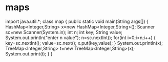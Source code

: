 # maps
import java.util.*; 
class map
 { 
   public static void main(String args[]) 
   {
      HashMap<Integer,String> x=new HashMap<Integer,String>(); 
      Scanner sc=new Scanner(System.in); 
      int n; 
      int key; 
      String value; 
      System.out.println("enter n value"); 
      n=sc.nextInt(); 
      for(int i=0;i<n;i++) 
      { 
        key=sc.nextInt(); 
        value=sc.next();
         x.put(key,value);
       } 
          System.out.println(x); 
          TreeMap<Integer,String> t=new TreeMap<Integer,String>(x);
          System.out.print(t);
     }
   }
